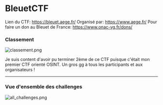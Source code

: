 # BleuetCTF

Lien du CTF: https://bleuet.aege.fr/
Organisé par: https://www.aege.fr/
Pour faire un don au Bleuet de France: https://www.onac-vg.fr/dons/

### Classement
![classement.png](../Images/classement.png)

Je suis content d'avoir pu terminer 2ème de ce CTF puisque c'était mon premier CTF orienté OSINT.
Un gros gg à tous les participants et aux organisateurs !

---
### Vue d'ensemble des challenges
![all_challenges.png](../Images/all_challenges.png)

